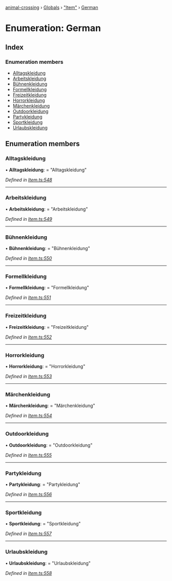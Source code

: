 [animal-crossing](../README.md) › [Globals](../globals.md) › ["Item"](../modules/_item_.md) › [German](_item_.german.md)

# Enumeration: German

## Index

### Enumeration members

* [Alltagskleidung](_item_.german.md#alltagskleidung)
* [Arbeitskleidung](_item_.german.md#arbeitskleidung)
* [Bühnenkleidung](_item_.german.md#bühnenkleidung)
* [Formellkleidung](_item_.german.md#formellkleidung)
* [Freizeitkleidung](_item_.german.md#freizeitkleidung)
* [Horrorkleidung](_item_.german.md#horrorkleidung)
* [Märchenkleidung](_item_.german.md#märchenkleidung)
* [Outdoorkleidung](_item_.german.md#outdoorkleidung)
* [Partykleidung](_item_.german.md#partykleidung)
* [Sportkleidung](_item_.german.md#sportkleidung)
* [Urlaubskleidung](_item_.german.md#urlaubskleidung)

## Enumeration members

###  Alltagskleidung

• **Alltagskleidung**: = "Alltagskleidung"

*Defined in [Item.ts:548](https://github.com/Norviah/animal-crossing/blob/415ee2a/module/types/Item.ts#L548)*

___

###  Arbeitskleidung

• **Arbeitskleidung**: = "Arbeitskleidung"

*Defined in [Item.ts:549](https://github.com/Norviah/animal-crossing/blob/415ee2a/module/types/Item.ts#L549)*

___

###  Bühnenkleidung

• **Bühnenkleidung**: = "Bühnenkleidung"

*Defined in [Item.ts:550](https://github.com/Norviah/animal-crossing/blob/415ee2a/module/types/Item.ts#L550)*

___

###  Formellkleidung

• **Formellkleidung**: = "Formellkleidung"

*Defined in [Item.ts:551](https://github.com/Norviah/animal-crossing/blob/415ee2a/module/types/Item.ts#L551)*

___

###  Freizeitkleidung

• **Freizeitkleidung**: = "Freizeitkleidung"

*Defined in [Item.ts:552](https://github.com/Norviah/animal-crossing/blob/415ee2a/module/types/Item.ts#L552)*

___

###  Horrorkleidung

• **Horrorkleidung**: = "Horrorkleidung"

*Defined in [Item.ts:553](https://github.com/Norviah/animal-crossing/blob/415ee2a/module/types/Item.ts#L553)*

___

###  Märchenkleidung

• **Märchenkleidung**: = "Märchenkleidung"

*Defined in [Item.ts:554](https://github.com/Norviah/animal-crossing/blob/415ee2a/module/types/Item.ts#L554)*

___

###  Outdoorkleidung

• **Outdoorkleidung**: = "Outdoorkleidung"

*Defined in [Item.ts:555](https://github.com/Norviah/animal-crossing/blob/415ee2a/module/types/Item.ts#L555)*

___

###  Partykleidung

• **Partykleidung**: = "Partykleidung"

*Defined in [Item.ts:556](https://github.com/Norviah/animal-crossing/blob/415ee2a/module/types/Item.ts#L556)*

___

###  Sportkleidung

• **Sportkleidung**: = "Sportkleidung"

*Defined in [Item.ts:557](https://github.com/Norviah/animal-crossing/blob/415ee2a/module/types/Item.ts#L557)*

___

###  Urlaubskleidung

• **Urlaubskleidung**: = "Urlaubskleidung"

*Defined in [Item.ts:558](https://github.com/Norviah/animal-crossing/blob/415ee2a/module/types/Item.ts#L558)*
